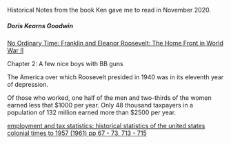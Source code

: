 
Historical Notes from the book Ken gave me to read in November 2020.

##### Doris Kearns Goodwin   
[No Ordinary Time: Franklin and Eleanor Roosevelt: The Home Front in World War II](https://www.thriftbooks.com/w/no-ordinary-time-franklin-and-eleanor-roosevelt-the-home-front-in-world-war-ii_doris-kearns-goodwin/245738/item/4474260/?mkwid=%7cdc&pcrid=450663950280&pkw=&pmt=&slid=&plc=&pgrid=104669221093&ptaid=pla-929394388930&gclid=Cj0KCQiAkuP9BRCkARIsAKGLE8XwUtK0MudQAzgOT4M6ufMatDUD-zmdmwdmPV65io3jhxqrustXUywaApr2EALw_wcB#idiq=4474260&edition=2275617)

Chapter 2: A few nice boys with BB guns

The America over which Roosevelt presided in 1940 was in its eleventh year of depression.

Of those who worked, one half of the men and two-thirds of the women earned less that $1000 per year.  Only 48 thousand taxpayers in a population of 132 million earned more than $2500 per year.

[employment and tax statistics:  historical statistics of the united states colonial times to 1957 (1961) pp 67 - 73, 713 - 715](https://www.google.com/search?q=employment+and+tax+statistics%3A+historical+statistics+of+the+united+states+colonial+times+to+1957&oq=employment+and+tax+statistics%3A+historical+statistics+of+the+united+states+colonial+times+to+1957&aqs=chrome..69i57.857j0j7&sourceid=chrome&ie=UTF-8)
